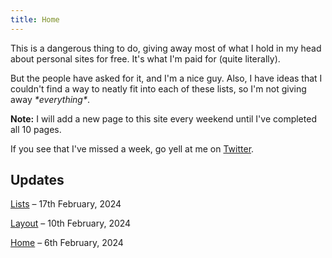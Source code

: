 ```yaml
---
title: Home
---
```


This is a dangerous thing to do, giving away most of what I hold in my head about personal sites for free. It's what I'm paid for (quite literally).

But the people have asked for it, and I'm a nice guy. Also, I have ideas that I couldn't find a way to neatly fit into each of these lists, so I'm not giving away *\*everything\**. 

**Note:** I will add a new page to this site every weekend until I've completed all 10 pages.

If you see that I've missed a week, go yell at me on [Twitter](https://twitter.com/joodalooped).


## Updates

[Lists](/layout) – 17th February, 2024

[Layout](/layout) – 10th February, 2024

[Home](/home) – 6th February, 2024